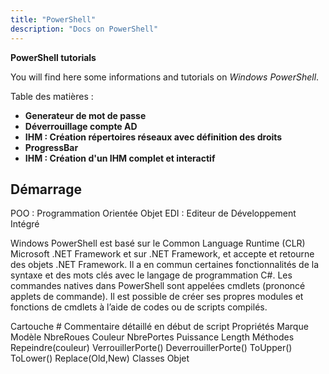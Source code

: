```yaml
---
title: "PowerShell"
description: "Docs on PowerShell"
---
```


**PowerShell tutorials**

You will find here some informations and tutorials on *Windows PowerShell*.

Table des matières :
- **Generateur de mot de passe**
- **Déverrouillage compte AD**
- **IHM : Création répertoires réseaux avec définition des droits**
- **ProgressBar**
- **IHM : Création d'un IHM complet et interactif**

## Démarrage

POO : Programmation Orientée Objet
EDI : Editeur de Développement Intégré

Windows PowerShell est basé sur le Common Language Runtime (CLR) Microsoft .NET Framework et sur .NET Framework, et accepte et retourne des objets .NET Framework. Il a en commun certaines fonctionnalités de la syntaxe et des mots clés avec le langage de programmation C#.
Les commandes natives dans PowerShell sont appelées cmdlets (prononcé applets de commande). Il est possible de créer ses propres modules et fonctions de cmdlets à l’aide de codes ou de scripts compilés.



Cartouche	# Commentaire détaillé en début de script
Propriétés	Marque
Modèle
NbreRoues
Couleur
NbrePortes
Puissance
Length
Méthodes	Repeindre(couleur)
VerrouillerPorte()
DeverrouillerPorte()
ToUpper()
ToLower()
Replace(Old,New)
Classes	Objet






